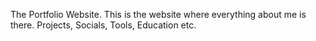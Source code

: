 The Portfolio Website.
This is the website where everything about me is there. Projects, Socials, Tools, Education etc.
